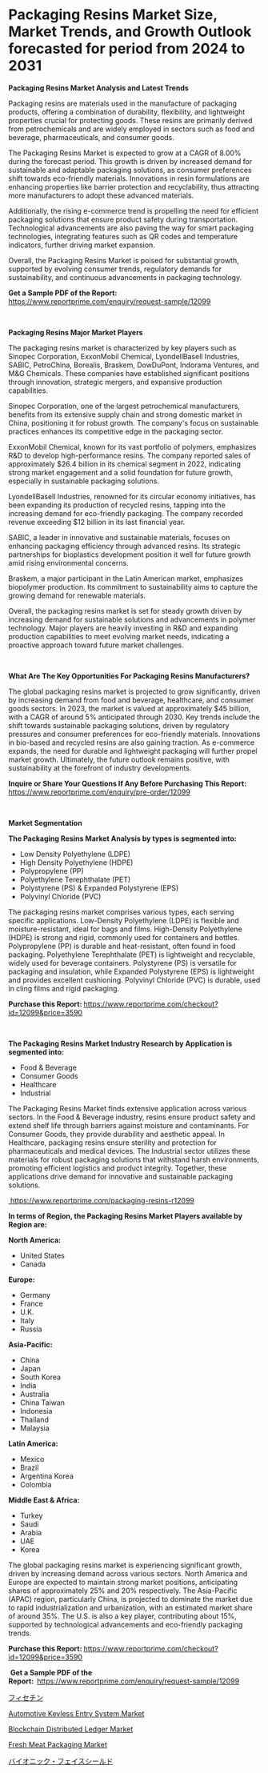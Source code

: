 <p><h1>Packaging Resins Market Size, Market Trends, and Growth Outlook forecasted for period from 2024 to 2031</h1></p><p><strong>Packaging Resins Market Analysis and Latest Trends</strong></p>
<p><p>Packaging resins are materials used in the manufacture of packaging products, offering a combination of durability, flexibility, and lightweight properties crucial for protecting goods. These resins are primarily derived from petrochemicals and are widely employed in sectors such as food and beverage, pharmaceuticals, and consumer goods.</p><p>The Packaging Resins Market is expected to grow at a CAGR of 8.00% during the forecast period. This growth is driven by increased demand for sustainable and adaptable packaging solutions, as consumer preferences shift towards eco-friendly materials. Innovations in resin formulations are enhancing properties like barrier protection and recyclability, thus attracting more manufacturers to adopt these advanced materials. </p><p>Additionally, the rising e-commerce trend is propelling the need for efficient packaging solutions that ensure product safety during transportation. Technological advancements are also paving the way for smart packaging technologies, integrating features such as QR codes and temperature indicators, further driving market expansion. </p><p>Overall, the Packaging Resins Market is poised for substantial growth, supported by evolving consumer trends, regulatory demands for sustainability, and continuous advancements in packaging technology.</p></p>
<p><strong>Get a Sample PDF of the Report:&nbsp;</strong> <a href="https://www.reportprime.com/enquiry/request-sample/12099">https://www.reportprime.com/enquiry/request-sample/12099</a></p>
<p>&nbsp;</p>
<p><strong>Packaging Resins Major Market Players</strong></p>
<p><p>The packaging resins market is characterized by key players such as Sinopec Corporation, ExxonMobil Chemical, LyondellBasell Industries, SABIC, PetroChina, Borealis, Braskem, DowDuPont, Indorama Ventures, and M&G Chemicals. These companies have established significant positions through innovation, strategic mergers, and expansive production capabilities.</p><p>Sinopec Corporation, one of the largest petrochemical manufacturers, benefits from its extensive supply chain and strong domestic market in China, positioning it for robust growth. The company's focus on sustainable practices enhances its competitive edge in the packaging sector.</p><p>ExxonMobil Chemical, known for its vast portfolio of polymers, emphasizes R&D to develop high-performance resins. The company reported sales of approximately $26.4 billion in its chemical segment in 2022, indicating strong market engagement and a solid foundation for future growth, especially in sustainable packaging solutions.</p><p>LyondellBasell Industries, renowned for its circular economy initiatives, has been expanding its production of recycled resins, tapping into the increasing demand for eco-friendly packaging. The company recorded revenue exceeding $12 billion in its last financial year.</p><p>SABIC, a leader in innovative and sustainable materials, focuses on enhancing packaging efficiency through advanced resins. Its strategic partnerships for bioplastics development position it well for future growth amid rising environmental concerns.</p><p>Braskem, a major participant in the Latin American market, emphasizes biopolymer production. Its commitment to sustainability aims to capture the growing demand for renewable materials.</p><p>Overall, the packaging resins market is set for steady growth driven by increasing demand for sustainable solutions and advancements in polymer technology. Major players are heavily investing in R&D and expanding production capabilities to meet evolving market needs, indicating a proactive approach toward future market challenges.</p></p>
<p>&nbsp;</p>
<p><strong>What Are The Key Opportunities For Packaging Resins Manufacturers?</strong></p>
<p><p>The global packaging resins market is projected to grow significantly, driven by increasing demand from food and beverage, healthcare, and consumer goods sectors. In 2023, the market is valued at approximately $45 billion, with a CAGR of around 5% anticipated through 2030. Key trends include the shift towards sustainable packaging solutions, driven by regulatory pressures and consumer preferences for eco-friendly materials. Innovations in bio-based and recycled resins are also gaining traction. As e-commerce expands, the need for durable and lightweight packaging will further propel market growth. Ultimately, the future outlook remains positive, with sustainability at the forefront of industry developments.</p></p>
<p><strong>Inquire or Share Your Questions If Any Before Purchasing This Report:</strong> <a href="https://www.reportprime.com/enquiry/pre-order/12099">https://www.reportprime.com/enquiry/pre-order/12099</a></p>
<p>&nbsp;</p>
<p><strong>Market Segmentation</strong></p>
<p><strong>The Packaging Resins Market Analysis by types is segmented into:</strong></p>
<p><ul><li>Low Density Polyethylene (LDPE)</li><li>High Density Polyethylene (HDPE)</li><li>Polypropylene (PP)</li><li>Polyethylene Terephthalate (PET)</li><li>Polystyrene (PS) & Expanded Polystyrene (EPS)</li><li>Polyvinyl Chloride (PVC)</li></ul></p>
<p><p>The packaging resins market comprises various types, each serving specific applications. Low-Density Polyethylene (LDPE) is flexible and moisture-resistant, ideal for bags and films. High-Density Polyethylene (HDPE) is strong and rigid, commonly used for containers and bottles. Polypropylene (PP) is durable and heat-resistant, often found in food packaging. Polyethylene Terephthalate (PET) is lightweight and recyclable, widely used for beverage containers. Polystyrene (PS) is versatile for packaging and insulation, while Expanded Polystyrene (EPS) is lightweight and provides excellent cushioning. Polyvinyl Chloride (PVC) is durable, used in cling films and rigid packaging.</p></p>
<p><strong>Purchase this Report:&nbsp;</strong><a href="https://www.reportprime.com/checkout?id=12099&price=3590">https://www.reportprime.com/checkout?id=12099&price=3590</a></p>
<p>&nbsp;</p>
<p><strong>The Packaging Resins Market Industry Research by Application is segmented into:</strong></p>
<p><ul><li>Food & Beverage</li><li>Consumer Goods</li><li>Healthcare</li><li>Industrial</li></ul></p>
<p><p>The Packaging Resins Market finds extensive application across various sectors. In the Food & Beverage industry, resins ensure product safety and extend shelf life through barriers against moisture and contaminants. For Consumer Goods, they provide durability and aesthetic appeal. In Healthcare, packaging resins ensure sterility and protection for pharmaceuticals and medical devices. The Industrial sector utilizes these materials for robust packaging solutions that withstand harsh environments, promoting efficient logistics and product integrity. Together, these applications drive demand for innovative and sustainable packaging solutions.</p></p>
<p><a href="https://www.reportprime.com/packaging-resins-r12099">&nbsp;https://www.reportprime.com/packaging-resins-r12099</a></p>
<p><strong>In terms of Region, the Packaging Resins Market Players available by Region are:</strong></p>
<p>
    <p> <strong> North America: </strong>
        <ul>
            <li>United States</li>
            <li>Canada</li>
        </ul>
        </p> 
    <p> <strong> Europe: </strong>
        <ul>
            <li>Germany</li>
            <li>France</li>
            <li>U.K.</li>
            <li>Italy</li>
            <li>Russia</li>
        </ul>
        </p> 
    <p> <strong> Asia-Pacific: </strong>
        <ul>
            <li>China</li>
            <li>Japan</li>
            <li>South Korea</li>
            <li>India</li>
            <li>Australia</li>
            <li>China Taiwan</li>
            <li>Indonesia</li>
            <li>Thailand</li>
            <li>Malaysia</li>
        </ul>
        </p> 
    <p> <strong> Latin America: </strong>
        <ul>
            <li>Mexico</li>
            <li>Brazil</li>
            <li>Argentina Korea</li>
            <li>Colombia</li>
        </ul>
        </p> 
    <p> <strong> Middle East & Africa: </strong>
        <ul>
            <li>Turkey</li>
            <li>Saudi</li>
            <li>Arabia</li>
            <li>UAE</li>
            <li>Korea</li>
        </ul>
    </p>
    </p>
<p><p>The global packaging resins market is experiencing significant growth, driven by increasing demand across various sectors. North America and Europe are expected to maintain strong market positions, anticipating shares of approximately 25% and 20% respectively. The Asia-Pacific (APAC) region, particularly China, is projected to dominate the market due to rapid industrialization and urbanization, with an estimated market share of around 35%. The U.S. is also a key player, contributing about 15%, supported by technological advancements and eco-friendly packaging trends.</p></p>
<p><strong>Purchase this Report: </strong><a href="https://www.reportprime.com/checkout?id=12099&price=3590">https://www.reportprime.com/checkout?id=12099&price=3590</a></p>
<p>&nbsp;<strong>Get a Sample PDF of the Report:&nbsp;&nbsp;</strong><a href="https://www.reportprime.com/enquiry/request-sample/12099">https://www.reportprime.com/enquiry/request-sample/12099</a></p>
<p><strong></strong></p>
<p><p><a href="https://medium.com/@marcus7cekruer/%E3%83%95%E3%82%A3%E3%82%BB%E3%83%81%E3%83%B3%E5%B8%82%E5%A0%B4-%E3%82%B0%E3%83%AD%E3%83%BC%E3%83%90%E3%83%AB%E3%81%8A%E3%82%88%E3%81%B3%E5%9C%B0%E5%9F%9F%E5%88%86%E6%9E%90-%E5%9C%B0%E5%9F%9F-%E5%9B%BD%E3%83%AC%E3%83%99%E3%83%AB%E3%81%AE%E5%88%86%E6%9E%90-%E7%AB%B6%E4%BA%89%E7%92%B0%E5%A2%83%E3%81%AB%E7%84%A6%E7%82%B9%E3%82%92%E5%BD%93%E3%81%A6%E3%82%8B-6e11653eaf08">フィセチン</a></p><p><a href="https://issuu.com/reportprime-2/docs/automotive-keyless-entry-system-mar_17a69f3d242a55">Automotive Keyless Entry System Market</a></p><p><a href="https://medium.com/@lianapter60/blockchain-distributed-ledger-market-size-share-analysis-growth-trends-forecast-2024-2031-479508395c0c">Blockchain Distributed Ledger Market</a></p><p><a href="https://github.com/bmorecock/Market-Research-Report-List-5/blob/main/fresh-meat-packaging-market.md">Fresh Meat Packaging Market</a></p><p><a href="https://medium.com/@marcus7cekruer/%E3%82%B0%E3%83%AD%E3%83%BC%E3%83%90%E3%83%AB%E3%83%90%E3%82%A4%E3%82%AA%E3%83%8B%E3%83%83%E3%82%AF%E3%83%95%E3%82%A7%E3%82%A4%E3%82%B9%E3%82%B7%E3%83%BC%E3%83%AB%E3%83%89%E5%B8%82%E5%A0%B4%E3%81%AE%E6%A9%9F%E4%BC%9A%E3%81%A8%E5%B8%82%E5%A0%B4%E8%AA%B2%E9%A1%8C-2024%E5%B9%B4-2031%E5%B9%B4-9dbe083c1025">バイオニック・フェイスシールド</a></p></p>